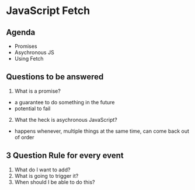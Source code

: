 # JavaScript Fetch

## Agenda

- Promises
- Asychronous JS
- Using Fetch

## Questions to be answered

1. What is a promise?
  - a guarantee to do something in the future
  - potential to fail



2. What the heck is asychronous JavaScript?
- happens whenever, multiple things at the same time, can come back out of order


## 3 Question Rule for every event

   1. What do I want to add?
   2. What is going to trigger it?
   3. When should I be able to do this?